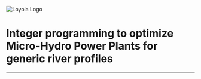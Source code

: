 ![Loyola Logo](https://github.com/atapiaco/3DMHPP_GA/blob/master/files/loyola.png)

# Integer programming to optimize Micro-Hydro Power Plants for generic river profiles
---
